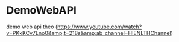 # DemoWebAPI
demo web api theo (https://www.youtube.com/watch?v=PKkKCv7Lno0&amp;t=218s&amp;ab_channel=HIENLTHChannel)
